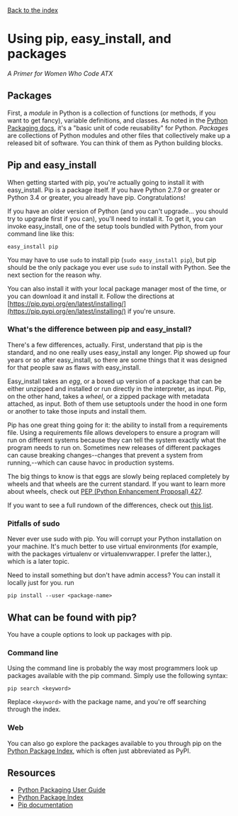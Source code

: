 [Back to the index](/BeginnerCodersWWCATX)

# Using pip, easy_install, and packages

_A Primer for Women Who Code ATX_

## Packages

First, a *module* in Python is a collection of functions (or methods, if you
want to get fancy), variable definitions, and classes. As noted in the
[Python Packaging docs](https://packaging.python.org/glossary/), it's a "basic
unit of code reusability" for Python. *Packages* are collections of Python modules
and other files that collectively make up a released bit of software. You can
think of them as Python building blocks.

## Pip and easy_install

When getting started with pip, you're actually going to install it with
easy_install. Pip is a package itself. If you have Python 2.7.9 or greater or
Python 3.4 or greater, you already have pip. Congratulations!

If you have an older version of Python (and you can't upgrade... you should try
to upgrade first if you can), you'll need to install it. To get it, you can
invoke easy_install, one of the setup tools bundled with Python, from your
command line like this:

    easy_install pip

You may have to use `sudo` to install pip (`sudo easy_install pip`), but pip
should be the only package you ever use `sudo` to install with Python. See the
next section for the reason why.

You can also install it with your local package manager most of the time, or you
can download it and install it. Follow the directions at
[https://pip.pypi.org/en/latest/installing/](https://pip.pypi.org/en/latest/installing/)
if you're unsure.

### What's the difference between pip and easy_install?

There's a few differences, actually. First, understand that pip is the standard,
and no one really uses easy_install any longer. Pip showed up four years or so
after easy_install, so there are some things that it was designed for that
people saw as flaws with easy_install.

Easy_install takes an *egg*, or a boxed up version of a package that can be
either unzipped and installed or run directly in the interpreter, as input. Pip,
on the other hand, takes a *wheel*, or a zipped package with metadata attached,
as input. Both of them use setuptools under the hood in one form or another to
take those inputs and install them.

Pip has one great thing going for it: the ability to install from a requirements
file. Using a requirements file allows developers to ensure a program will run
on different systems because they can tell the system exactly what the program
needs to run on. Sometimes new releases of different packages can cause breaking
changes--changes that prevent a system from running,--which can cause havoc in
production systems.

The big things to know is that eggs are slowly being replaced completely by
wheels and that wheels are the current standard. If you want to learn more about
wheels, check out
[PEP (Python Enhancement Proposal) 427](https://www.python.org/dev/peps/pep-0427/).

If you want to see a full rundown of the differences, check out
[this list](https://packaging.python.org/pip_easy_install/).

### Pitfalls of sudo

Never ever use sudo with pip. You will corrupt your Python installation on your
machine. It's much better to use virtual environments (for example, with the
packages virtualenv or virtualenvwrapper. I prefer the latter.), which is a
later topic.

Need to install something but don't have admin access? You can install it
locally just for you. run

    pip install --user <package-name>

## What can be found with pip?

You have a couple options to look up packages with pip.

### Command line

Using the command line is probably the way most programmers look up packages
available with the pip command. Simply use the following syntax:

    pip search <keyword>

Replace `<keyword>` with the package name, and you're off searching through the
index.

### Web

You can also go explore the packages available to you through pip on the
[Python Package Index](https://pypi.python.org/), which is often just
abbreviated as PyPI.

## Resources

-   [Python Packaging User Guide](https://packaging.python.org/)
-   [Python Package Index](https://pypi.python.org/)
-   [Pip documentation](https://pip.pypa.io/en/stable/)
